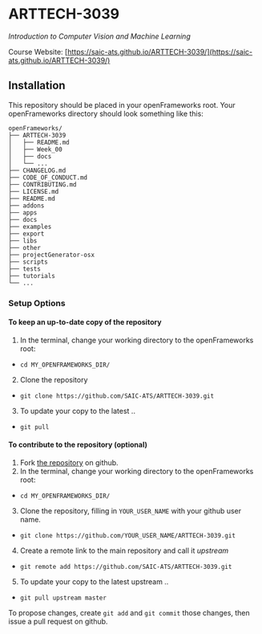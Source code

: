 # ARTTECH-3039
_Introduction to Computer Vision and Machine Learning_

Course Website: [https://saic-ats.github.io/ARTTECH-3039/](https://saic-ats.github.io/ARTTECH-3039/)

## Installation

This repository should be placed in your openFrameworks root. Your openFrameworks directory should look something like this:

```
openFrameworks/
├── ARTTECH-3039
│   ├── README.md
│   ├── Week_00
│   ├── docs
│   └── ...
├── CHANGELOG.md
├── CODE_OF_CONDUCT.md
├── CONTRIBUTING.md
├── LICENSE.md
├── README.md
├── addons
├── apps
├── docs
├── examples
├── export
├── libs
├── other
├── projectGenerator-osx
├── scripts
├── tests
├── tutorials
└── ...
```

### Setup Options

#### To keep an up-to-date copy of the repository

1. In the terminal, change your working directory to the openFrameworks root:
  - `cd MY_OPENFRAMEWORKS_DIR/`
2. Clone the repository
  - `git clone https://github.com/SAIC-ATS/ARTTECH-3039.git`
3. To update your copy to the latest ..
  - `git pull`

#### To contribute to the repository (optional)

1. Fork [the repository](https://github.com/SAIC-ATS/ARTTECH-3039) on github.
2. In the terminal, change your working directory to the openFrameworks root:
  - `cd MY_OPENFRAMEWORKS_DIR/`
3. Clone the repository, filling in `YOUR_USER_NAME` with your github user name.
  - `git clone https://github.com/YOUR_USER_NAME/ARTTECH-3039.git`
4. Create a remote link to the main repository and call it _upstream_
  - `git remote add https://github.com/SAIC-ATS/ARTTECH-3039.git`
5. To update your copy to the latest upstream ..
  - `git pull upstream master`

To propose changes, create `git add` and `git commit` those changes, then issue a pull request on github.



